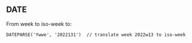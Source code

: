 ## DATE

From week to iso-week to:
```xml
DATEPARSE('Ywwe', '2022131')  // translate week 2022w13 to iso-week 
```